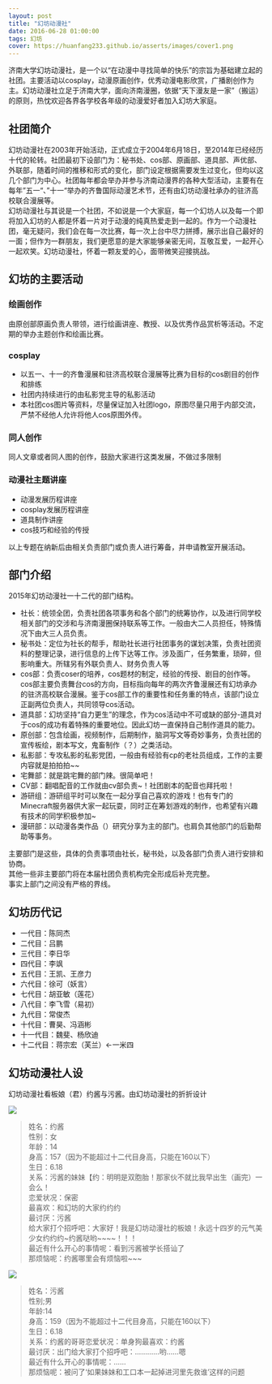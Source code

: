 ```yaml
---
layout: post
title: "幻坊动漫社"
date: 2016-06-28 01:00:00
tags: 幻坊
cover: https://huanfang233.github.io/asserts/images/cover1.png
---
```


济南大学幻坊动漫社，是一个以“在动漫中寻找简单的快乐”的宗旨为基础建立起的社团。主要活动以cosplay，动漫原画创作，优秀动漫电影欣赏，广播剧创作为主。幻坊动漫社立足于济南大学，面向济南漫圈，依据“天下漫友是一家”（搬运）的原则，热忱欢迎各界各学校各年级的动漫爱好者加入幻坊大家庭。  


## 社团简介
幻坊动漫社在2003年开始活动，正式成立于2004年6月18日，至2014年已经经历十代的轮转。社团最初下设部门为：秘书处、cos部、原画部、道具部、声优部、外联部，随着时间的推移和形式的变化，部门设定根据需要发生过变化，但均以这几个部门为中心。社团每年都会举办并参与济南动漫界的各种大型活动，主要有在每年”五一“、”十一“举办的齐鲁国际动漫艺术节，还有由幻坊动漫社承办的驻济高校联合漫展等。  
幻坊动漫社与其说是一个社团，不如说是一个大家庭，每一个幻坊人以及每一个即将加入幻坊的人都是怀着一片对于动漫的纯真热爱走到一起的。作为一个动漫社团，毫无疑问，我们会在每一次比赛，每一次上台中尽力拼搏，展示出自己最好的一面；但作为一群朋友，我们更愿意的是大家能够亲密无间，互敬互爱，一起开心一起欢笑。幻坊动漫社，怀着一颗友爱的心，面带微笑迎接挑战。  

## 幻坊的主要活动

### 绘画创作
由原创部原画负责人带领，进行绘画讲座、教授、以及优秀作品赏析等活动。不定期的举办主题创作和绘画比赛。  

### cosplay

+ 以五一、十一的齐鲁漫展和驻济高校联合漫展等比赛为目标的cos剧目的创作和排练
+ 社团内持续进行的由私影党主导的私影活动
+ 本社团cos图片等资料，尽量保证加入社团logo，原图尽量只用于内部交流，严禁不经他人允许将他人cos原图外传。

### 同人创作

同人文章或者同人图的创作，鼓励大家进行这类发展，不做过多限制

### 动漫社主题讲座

- 动漫发展历程讲座
- cosplay发展历程讲座
- 道具制作讲座
- cos技巧和经验的传授

以上专题在纳新后由相关负责部门或负责人进行筹备，并申请教室开展活动。

## 部门介绍

2015年幻坊动漫社一十二代的部门结构。

- 社长：统领全团，负责社团各项事务和各个部门的统筹协作，以及进行同学校相关部门的交涉和与济南漫圈保持联系等工作。一般由大二人员担任，特殊情况下由大三人员负责。
- 秘书处：定位为社长的帮手，帮助社长进行社团事务的谋划决策，负责社团资料的整理记录，进行信息的上传下达等工作。涉及面广，任务繁重，琐碎，但影响重大。所辖另有外联负责人、财务负责人等
- cos部：负责coser的培养，cos题材的制定，经验的传授、剧目的创作等。cos部主要负责舞台cos的方向，目标指向每年的两次齐鲁漫展还有幻坊承办的驻济高校联合漫展。鉴于cos部工作的重要性和任务重的特点，该部门设立正副两位负责人，共同领导cos活动。
- 道具部：幻坊坚持“自力更生”的理念，作为cos活动中不可或缺的部分-道具对于cos的成功有着特殊的重要地位。因此幻坊一直保持自己制作道具的能力。
- 原创部：包含绘画，视频制作，后期制作，脑洞写文等奇妙事务，负责社团的宣传板绘，剧本写文，鬼畜制作（？）之类活动。
- 私影部：专攻私影的私影党团，一般由有经验有cp的老社员组成，工作的主要内容就是拍拍拍~~
- 宅舞部：就是跳宅舞的部门辣。很简单吧！
- CV部：翻唱配音的工作就由cv部负责~！社团剧本的配音也拜托啦！
- 游研组：游研组平时可以聚在一起分享自己喜欢的游戏！也有专门的Minecraft服务器供大家一起玩耍，同时正在筹划游戏的制作，也希望有兴趣有技术的同学积极参加~
- 漫研部：以动漫各类作品（）研究分享为主的部门。也肩负其他部门的后勤帮助等事务。  

主要部门是这些，具体的负责事项由社长，秘书处，以及各部门负责人进行安排和协商。  
其他一些非主要部门将在本届社团负责机构完全形成后补充完整。  
事实上部门之间没有严格的界线。  

## 幻坊历代记

- 一代目：陈同杰
- 二代目：吕鹏
- 三代目：李日华
- 四代目：李飒
- 五代目：王凯、王彦力
- 六代目：徐可（妖言）
- 七代目：胡亚敏（莲花）
- 八代目：李飞雪（易初）
- 九代目：常俊杰
- 十代目：曹昊、冯涵彬
- 十一代目：魏斐、杨欣迪
- 十二代目：蒋宗宏（芙兰）←一米四

## 幻坊动漫社人设

幻坊动漫社看板娘（君）约酱与污酱。由幻坊动漫社的折折设计  

![](https://huanfang233.github.io/asserts/images/yue.jpg)  

> 姓名：约酱  
> 性别：女  
> 年龄：14  
> 身高：157（因为不能超过十二代目身高，只能在160以下）  
> 生日：6.18  
> 关系：污酱的妹妹【约：明明是双胞胎！那家伙不就比我早出生（画完）一会么！  
> 恋爱状况：保密  
> 最喜欢：和幻坊的大家约约约  
> 最讨厌：污酱  
> 给大家打个招呼吧：大家好！我是幻坊动漫社的板娘！永远十四岁的元气美少女约约约~约酱哒哟\~\~\~\~！！！  
> 最近有什么开心的事情呢：看到污酱被学长搭讪了  
> 那烦恼呢：约酱哪里会有烦恼啦~~~  

![](https://huanfang233.github.io/asserts/images/wu.jpg)  

> 姓名：污酱  
> 性别;男  
> 年龄:14  
> 身高：159（因为不能超过十二代目身高，只能在160以下）  
> 生日：6.18  
> 关系：约酱的哥哥恋爱状况：单身狗最喜欢：约酱  
> 最讨厌：出门给大家打个招呼吧：…………哟……嗯  
> 最近有什么开心的事情呢：……  
> 那烦恼呢：被问了‘如果妹妹和工口本一起掉进河里先救谁’这样的问题  

